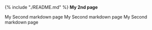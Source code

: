 {% include "./README.md" %}
**My 2nd page**

My Second markdown page
My Second markdown page
My Second markdown page
